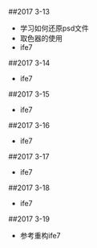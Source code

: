 ##2017 3-13
* 学习如何还原psd文件
* 取色器的使用
* ife7

##2017 3-14
* ife7

##2017 3-15
* ife7

##2017 3-16
* ife7

##2017 3-17
* ife7

##2017 3-18
* ife7

##2017 3-19
* 参考重构ife7
